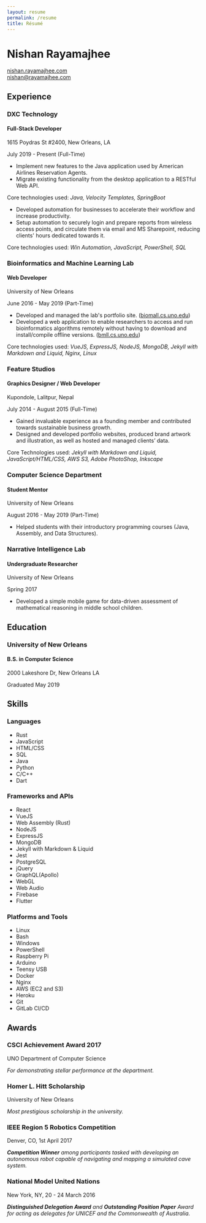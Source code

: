 ```yaml
---
layout: resume 
permalink: /resume
title: Résumé
---
```


# Nishan Rayamajhee

[nishan.rayamajhee.com](https://nishan.rayamajhee.com)  
<nishan@rayamajhee.com>

## Experience

### DXC Technology
#### Full-Stack Developer

1615 Poydras St #2400, New Orleans, LA  

July 2019 - Present (Full-Time)

- Implement new features to the Java application used by American Airlines Reservation Agents.
- Migrate existing functionality from the desktop application to a RESTful Web API.

Core technologies used: _Java, Velocity Templates, SpringBoot_

- Developed automation for businesses to accelerate their workflow and increase productivity.
- Setup automation to securely login and prepare reports from wireless access points, and circulate them via email and MS Sharepoint, reducing clients' hours dedicated towards it.

Core technologies used: _Win Automation, JavaScript, PowerShell, SQL_

### Bioinformatics and Machine Learning Lab
#### Web Developer  

University of New Orleans  

June 2016 - May 2019  (Part-Time)


- Developed and managed the lab's portfolio site. \([biomall.cs.uno.edu](https://biomall.cs.uno.edu)\)
- Developed a web application to enable researchers to access and run bioinformatics algorithms remotely without having to download and install/compile offline versions. \([bmll.cs.uno.edu](https://bmll.cs.uno.edu)\)

Core technologies used: _VueJS, ExpressJS, NodeJS, MongoDB, Jekyll with Markdown and Liquid, Nginx, Linux_

### Feature Studios
#### Graphics Designer / Web Developer

Kupondole, Lalitpur, Nepal  

July 2014 - August 2015 (Full-Time)


- Gained invaluable experience as a founding member and contributed towards sustainable business growth.
- Designed and developed portfolio websites, produced brand artwork and illustration, as well as hosted and managed clients’ data.

Core Technologies used: _Jekyll with Markdown and Liquid, JavaScript/HTML/CSS, AWS S3, Adobe PhotoShop, Inkscape_

### Computer Science Department
#### Student Mentor

University of New Orleans  

August 2016 - May 2019  (Part-Time)

- Helped students with their introductory programming courses (Java, Assembly, and Data Structures).

### Narrative Intelligence Lab
#### Undergraduate Researcher

University of New Orleans  

Spring 2017

- Developed a simple mobile game for data-driven assessment of mathematical reasoning in middle school children.

## Education

### University of New Orleans
#### B.S. in Computer Science

2000 Lakeshore Dr, New Orleans LA  

Graduated May 2019

## Skills

### Languages

- Rust
- JavaScript
- HTML/CSS
- SQL
- Java
- Python
- C/C++
- Dart

### Frameworks and APIs 

- React
- VueJS
- Web Assembly (Rust)
- NodeJS
- ExpressJS
- MongoDB
- Jekyll with Markdown & Liquid
- Jest
- PostgreSQL
- jQuery
- GraphQL(Apollo)
- WebGL
- Web Audio
- Firebase
- Flutter

### Platforms and Tools

- Linux
- Bash
- Windows
- PowerShell
- Raspberry Pi
- Arduino
- Teensy USB
- Docker
- Nginx
- AWS (EC2 and S3)
- Heroku
- Git
- GitLab CI/CD

## Awards

### CSCI Achievement Award 2017

UNO Department of Computer Science

_For demonstrating stellar performance at the department._

### Homer L. Hitt Scholarship

University of New Orleans  

_Most prestigious scholarship in the university._


### IEEE Region 5 Robotics Competition

Denver, CO, 1st April 2017  

_**Competition Winner** among participants tasked with developing an autonomous robot capable of navigating and mapping a simulated cave system._

### National Model United Nations

New York, NY, 20 - 24 March 2016  

_**Distinguished Delegation Award** and **Outstanding Position Paper** Award for acting as delegates for UNICEF and the Commonwealth of Australia._
